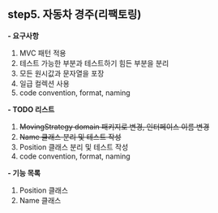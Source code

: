 **step5. 자동차 경주(리팩토링)**
-
**- 요구사항**
1. MVC 패턴 적용
2. 테스트 가능한 부분과 테스트하기 힘든 부분을 분리
3. 모든 원시값과 문자열을 포장
4. 일급 컬렉션 사용
5. code convention, format, naming 

**- TODO 리스트**
1. ~~MovingStrategy domain 패키지로 변경, 인터페이스 이름 변경~~
2. ~~Name 클래스 분리 및 테스트 작성~~
3. Position 클래스 분리 및 테스트 작성 
4. code convention, format, naming

**- 기능 목록**
1. Position 클래스
2. Name 클래스
